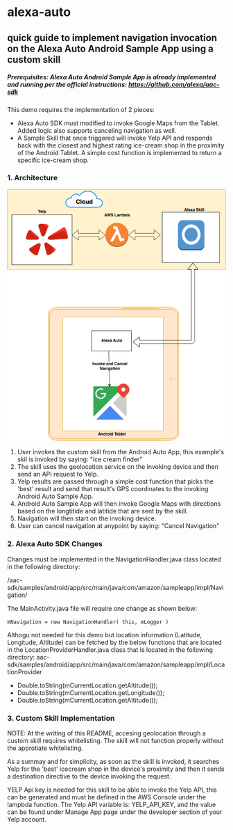 # alexa-auto

## quick guide to implement navigation invocation on the Alexa Auto Android Sample App using a custom skill


##### Prerequisites: Alexa Auto Android Sample App is already implemented and running per the official instructions:  https://github.com/alexa/aac-sdk


This demo requires the implementation of 2 pieces:

- Alexa Auto SDK must modified to invoke Google Maps from the Tablet. Added logic also supports canceling navigation as well.
-  A Sample Skill that once triggered will invoke Yelp API and responds back with the closest and highest rating ice-cream shop in the proximity of the Android Tablet. A simple cost function is implemented to return a specific ice-cream shop.



### 1. Architecture

![highlevel architecture](Resources/skill-routing-invoke.png)

1. User invokes the custom skill from the Android Auto App, this example's skil is invoked by saying: "ice cream finder"
2. The skill uses the geolocation service on the invoking device and then send an API request to Yelp.
3. Yelp results are passed through a simple cost function that picks the 'best' result and send that result's GPS coordinates to the invoking Android Auto Sample App.
4. Android Auto Sample App will then invoke Google Maps with directions based on the longtitide and latitide that are sent by the skill.
5. Navigation will then start on the invoking device.
6. User can cancel navigation at anypoint by saying: "Cancel Navigation"


### 2. Alexa Auto SDK Changes

Changes must be implemented in the NavigationHandler.java class located in the following directory:

/aac-sdk/samples/android/app/src/main/java/com/amazon/sampleapp/impl/Navigation/



The MainActivity.java file will require one change as shown below:

```
mNavigation = new NavigationHandler( this, mLogger )
```



Althogu not needed for this demo but location information (Latitude, Longitude, Altitude) can be fetched by the below functions that are located in the LocationProviderHandler.java class that is located in the following directory:
aac-sdk/samples/android/app/src/main/java/com/amazon/sampleapp/impl/LocationProvider

- Double.toString(mCurrentLocation.getAltitude());
- Double.toString(mCurrentLocation.getLongitude());
- Double.toString(mCurrentLocation.getAltitude());



### 3. Custom Skill Implementation
NOTE: At the writing of this README, accesing geolocation through a custom skill requires whitelisting. The skill will not function properly without the approtiate whitelisting.

As a summay and for simplicity, as soon as the skill is invoked, it searches Yelp for the 'best' icecream shop in the device's proximity and then it sends a destination directive to the device invoking the request.

YELP Api key is needed for this skill to be able to invoke the Yelp API, this can be generated and must be defined in the AWS Console under the lampbda function. The Yelp API variable is: YELP_API_KEY, and the value can be found under Manage App page under the developer section of your Yelp account.
